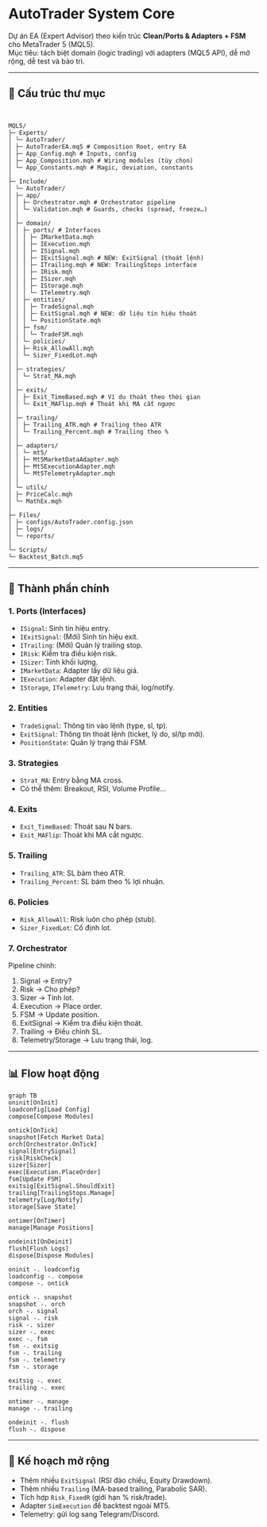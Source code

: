 # AutoTrader System Core

Dự án EA (Expert Advisor) theo kiến trúc **Clean/Ports & Adapters + FSM** cho MetaTrader 5 (MQL5).  
Mục tiêu: tách biệt domain (logic trading) với adapters (MQL5 API), dễ mở rộng, dễ test và bảo trì.

---

## 📂 Cấu trúc thư mục

```


MQL5/
├─ Experts/
│ └─ AutoTrader/
│ ├─ AutoTraderEA.mq5 # Composition Root, entry EA
│ ├─ App_Config.mqh # Inputs, config
│ ├─ App_Composition.mqh # Wiring modules (tùy chọn)
│ └─ App_Constants.mqh # Magic, deviation, constants
│
├─ Include/
│ └─ AutoTrader/
│ ├─ app/
│ │ ├─ Orchestrator.mqh # Orchestrator pipeline
│ │ └─ Validation.mqh # Guards, checks (spread, freeze…)
│ │
│ ├─ domain/
│ │ ├─ ports/ # Interfaces
│ │ │ ├─ IMarketData.mqh
│ │ │ ├─ IExecution.mqh
│ │ │ ├─ ISignal.mqh
│ │ │ ├─ IExitSignal.mqh # NEW: ExitSignal (thoát lệnh)
│ │ │ ├─ ITrailing.mqh # NEW: TrailingStops interface
│ │ │ ├─ IRisk.mqh
│ │ │ ├─ ISizer.mqh
│ │ │ ├─ IStorage.mqh
│ │ │ └─ ITelemetry.mqh
│ │ ├─ entities/
│ │ │ ├─ TradeSignal.mqh
│ │ │ ├─ ExitSignal.mqh # NEW: dữ liệu tín hiệu thoát
│ │ │ └─ PositionState.mqh
│ │ ├─ fsm/
│ │ │ └─ TradeFSM.mqh
│ │ └─ policies/
│ │ ├─ Risk_AllowAll.mqh
│ │ └─ Sizer_FixedLot.mqh
│ │
│ ├─ strategies/
│ │ └─ Strat_MA.mqh
│ │
│ ├─ exits/
│ │ ├─ Exit_TimeBased.mqh # Ví dụ thoát theo thời gian
│ │ └─ Exit_MAFlip.mqh # Thoát khi MA cắt ngược
│ │
│ ├─ trailing/
│ │ ├─ Trailing_ATR.mqh # Trailing theo ATR
│ │ └─ Trailing_Percent.mqh # Trailing theo %
│ │
│ ├─ adapters/
│ │ └─ mt5/
│ │ ├─ Mt5MarketDataAdapter.mqh
│ │ ├─ Mt5ExecutionAdapter.mqh
│ │ └─ Mt5TelemetryAdapter.mqh
│ │
│ └─ utils/
│ ├─ PriceCalc.mqh
│ └─ MathEx.mqh
│
├─ Files/
│ ├─ configs/AutoTrader.config.json
│ ├─ logs/
│ └─ reports/
│
└─ Scripts/
└─ Backtest_Batch.mq5

```

---

## 🔑 Thành phần chính

### 1. **Ports (Interfaces)**

- `ISignal`: Sinh tín hiệu entry.
- `IExitSignal`: (Mới) Sinh tín hiệu exit.
- `ITrailing`: (Mới) Quản lý trailing stop.
- `IRisk`: Kiểm tra điều kiện risk.
- `ISizer`: Tính khối lượng.
- `IMarketData`: Adapter lấy dữ liệu giá.
- `IExecution`: Adapter đặt lệnh.
- `IStorage`, `ITelemetry`: Lưu trạng thái, log/notify.

### 2. **Entities**

- `TradeSignal`: Thông tin vào lệnh (type, sl, tp).
- `ExitSignal`: Thông tin thoát lệnh (ticket, lý do, sl/tp mới).
- `PositionState`: Quản lý trạng thái FSM.

### 3. **Strategies**

- `Strat_MA`: Entry bằng MA cross.
- Có thể thêm: Breakout, RSI, Volume Profile…

### 4. **Exits**

- `Exit_TimeBased`: Thoát sau N bars.
- `Exit_MAFlip`: Thoát khi MA cắt ngược.

### 5. **Trailing**

- `Trailing_ATR`: SL bám theo ATR.
- `Trailing_Percent`: SL bám theo % lợi nhuận.

### 6. **Policies**

- `Risk_AllowAll`: Risk luôn cho phép (stub).
- `Sizer_FixedLot`: Cố định lot.

### 7. **Orchestrator**

Pipeline chính:

1. Signal → Entry?
2. Risk → Cho phép?
3. Sizer → Tính lot.
4. Execution → Place order.
5. FSM → Update position.
6. ExitSignal → Kiểm tra điều kiện thoát.
7. Trailing → Điều chỉnh SL.
8. Telemetry/Storage → Lưu trạng thái, log.

---

## 📊 Flow hoạt động

```mermaid
graph TB
oninit[OnInit]
loadconfig[Load Config]
compose[Compose Modules]

ontick[OnTick]
snapshot[Fetch Market Data]
orch[Orchestrator.OnTick]
signal[EntrySignal]
risk[RiskCheck]
sizer[Sizer]
exec[Execution.PlaceOrder]
fsm[Update FSM]
exitsig[ExitSignal.ShouldExit]
trailing[TrailingStops.Manage]
telemetry[Log/Notify]
storage[Save State]

ontimer[OnTimer]
manage[Manage Positions]

ondeinit[OnDeinit]
flush[Flush Logs]
dispose[Dispose Modules]

oninit -. loadconfig
loadconfig -. compose
compose -. ontick

ontick -. snapshot
snapshot -. orch
orch -. signal
signal -. risk
risk -. sizer
sizer -. exec
exec -. fsm
fsm -. exitsig
fsm -. trailing
fsm -. telemetry
fsm -. storage

exitsig -. exec
trailing -. exec

ontimer -. manage
manage -. trailing

ondeinit -. flush
flush -. dispose
```

---

## 🚀 Kế hoạch mở rộng

- Thêm nhiều `ExitSignal` (RSI đảo chiều, Equity Drawdown).
- Thêm nhiều `Trailing` (MA-based trailing, Parabolic SAR).
- Tích hợp `Risk_FixedR` (giới hạn % risk/trade).
- Adapter `SimExecution` để backtest ngoài MT5.
- Telemetry: gửi log sang Telegram/Discord.
